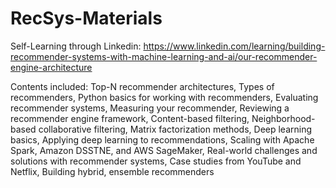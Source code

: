 # RecSys-Materials

Self-Learning through Linkedin: https://www.linkedin.com/learning/building-recommender-systems-with-machine-learning-and-ai/our-recommender-engine-architecture

Contents included:
  Top-N recommender architectures,
  Types of recommenders,
  Python basics for working with recommenders,
  Evaluating recommender systems,
  Measuring your recommender,
  Reviewing a recommender engine framework,
  Content-based filtering,
  Neighborhood-based collaborative filtering,
  Matrix factorization methods,
  Deep learning basics,
  Applying deep learning to recommendations,
  Scaling with Apache Spark, Amazon DSSTNE, and AWS SageMaker,
  Real-world challenges and solutions with recommender systems,
  Case studies from YouTube and Netflix,
  Building hybrid, ensemble recommenders
